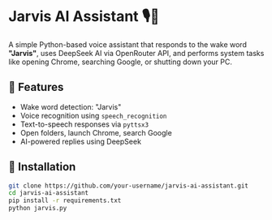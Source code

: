 # Jarvis AI Assistant 🎙️🤖

A simple Python-based voice assistant that responds to the wake word **"Jarvis"**, uses DeepSeek AI via OpenRouter API, and performs system tasks like opening Chrome, searching Google, or shutting down your PC.

## 🔧 Features
- Wake word detection: "Jarvis"
- Voice recognition using `speech_recognition`
- Text-to-speech responses via `pyttsx3`
- Open folders, launch Chrome, search Google
- AI-powered replies using DeepSeek

## 🚀 Installation
```bash
git clone https://github.com/your-username/jarvis-ai-assistant.git
cd jarvis-ai-assistant
pip install -r requirements.txt
python jarvis.py
